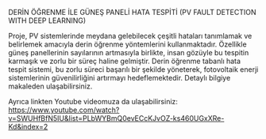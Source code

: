 DERİN ÖĞRENME İLE GÜNEŞ PANELİ HATA TESPİTİ (PV FAULT DETECTION WITH DEEP LEARNING)

Proje, PV sistemlerinde meydana gelebilecek çeşitli hataları tanımlamak ve belirlemek amacıyla derin öğrenme yöntemlerini kullanmaktadır. Özellikle güneş panellerinin sayılarının artmasıyla birlikte, insan gözüyle bu tespitin karmaşık ve zorlu bir süreç haline gelmiştir. Derin öğrenme tabanlı hata tespit sistemi, bu zorlu süreci başarılı bir şekilde yöneterek, fotovoltaik enerji sistemlerinin güvenilirliğini artırmayı hedeflemektedir. Detaylı bilgiye makaleden ulaşabilirsiniz.

Ayrıca linkten Youtube videomuza da ulaşabilirsiniz: https://www.youtube.com/watch?v=SWUHfBfN5IU&list=PLbWYBmQ0evECcKJvOZ-ks460UGxXRe-Kd&index=2
